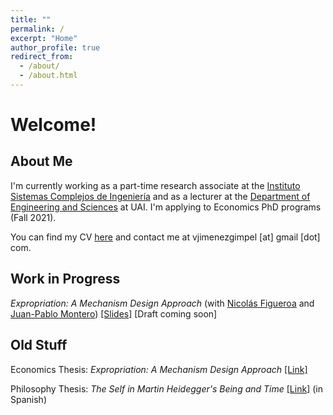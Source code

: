 ```yaml
---
title: ""
permalink: /
excerpt: "Home"
author_profile: true
redirect_from:
  - /about/
  - /about.html
---
```


# Welcome!

## About Me

I'm currently working as a part-time research associate at the [Instituto Sistemas Complejos de Ingeniería](https://isci.cl/en/) and as a lecturer at the [Department of Engineering and Sciences](https://ingenieria.uai.cl/) at UAI. I'm applying to Economics PhD programs (Fall 2021).

You can find my CV [here](https://vjimenezg.github.io/files/CV_VJG.pdf) and contact me at vjimenezgimpel [at] gmail [dot] com.

##  Work in Progress

*Expropriation: A Mechanism Design Approach* (with [Nicolás Figueroa](https://sites.google.com/site/nicolas86figueroa/) and [Juan-Pablo Montero](https://sites.google.com/site/jpmontero1812/home)) [[Slides]](https://vjimenezg.github.io/files/FJM_SlidesPUC.pdf) [Draft coming soon]

## Old Stuff

Economics Thesis: *Expropriation: A Mechanism Design Approach* [[Link]](https://vjimenezg.github.io/files/Masters_Thesis.pdf)

Philosophy Thesis: *The Self in Martin Heidegger's Being and Time* [[Link]](https://vjimenezg.github.io/files/Tesis_Filosofia.pdf) (in Spanish)
